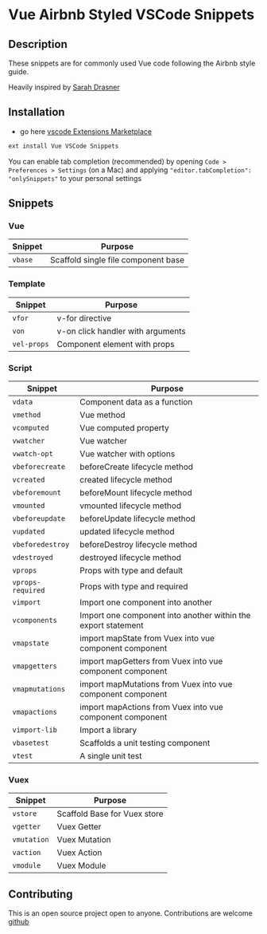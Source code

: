 # Vue Airbnb Styled VSCode Snippets

## Description

These snippets are for commonly used Vue code following the Airbnb style guide.

Heavily inspired by [Sarah Drasner](https://github.com/sdras/vue-vscode-snippets)

## Installation

- go here [vscode Extensions Marketplace](https://marketplace.visualstudio.com/items?itemName=dannynpham.vue-airbnb-vscode-snippets)

```javascript
ext install Vue VSCode Snippets
```

You can enable tab completion (recommended) by opening `Code > Preferences > Settings` (on a Mac) and applying `"editor.tabCompletion": "onlySnippets"` to your personal settings

## Snippets

### Vue

| Snippet     | Purpose                                    |
| ----------- | ------------------------------------------ |
| `vbase`     | Scaffold single file component base        |

### Template

| Snippet           | Purpose                             |
| ----------------- | ----------------------------------- |
| `vfor`            | v-for directive                     |
| `von`             | v-on click handler with arguments   |
| `vel-props`       | Component element with props        |

### Script

| Snippet          | Purpose                                                       |
| ---------------- | --------------------------------------------------------------|
| `vdata`          | Component data as a function                                  |
| `vmethod`        | Vue method                                                    |
| `vcomputed`      | Vue computed property                                         |
| `vwatcher`       | Vue watcher                                                   |
| `vwatch-opt`     | Vue watcher with options                                      |
| `vbeforecreate`  | beforeCreate lifecycle method                                 |
| `vcreated`       | created lifecycle method                                      |
| `vbeforemount`   | beforeMount lifecycle method                                  |
| `vmounted`       | vmounted lifecycle method                                     |
| `vbeforeupdate`  | beforeUpdate lifecycle method                                 |
| `vupdated`       | updated lifecycle method                                      |
| `vbeforedestroy` | beforeDestroy lifecycle method                                |
| `vdestroyed`     | destroyed lifecycle method                                    |
| `vprops`         | Props with type and default                                   |
| `vprops-required`| Props with type and required                                  |
| `vimport`        | Import one component into another                             |
| `vcomponents`    | Import one component into another within the export statement |
| `vmapstate`      | import mapState from Vuex into vue component component        |
| `vmapgetters`    | import mapGetters from Vuex into vue component component      |
| `vmapmutations`  | import mapMutations from Vuex into vue component component    |
| `vmapactions`    | import mapActions from Vuex into vue component component      |
| `vimport-lib`    | Import a library                                              |
| `vbasetest`      | Scaffolds a unit testing component                            |
| `vtest`          | A single unit test                                            |

### Vuex

| Snippet         | Purpose                        |
| --------------- | ------------------------------ |
| `vstore`        | Scaffold Base for Vuex store   |
| `vgetter`       | Vuex Getter                    |
| `vmutation`     | Vuex Mutation                  |
| `vaction`       | Vuex Action                    |
| `vmodule`       | Vuex Module                    |

## Contributing

This is an open source project open to anyone. Contributions are welcome [github](https://github.com/dannynpham/vue-airbnb-vscode-snippets)
